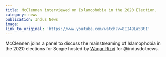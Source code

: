 ```yaml
---
title: McClennen interviewed on Islamophobia in the 2020 Election.
category: news
publication: Indus News
image:
link_to_original: 'https://www.youtube.com/watch?v=8II49La5BtI'
---
```


McClennen joins a panel to discuss the mainstreaming of Islamophobia in the 2020 elections for Scope hosted by [Waqar Rizvi](https://www.facebook.com/s.waqar.rizvi?__tn__=%2CdK-R-R&amp;eid=ARDmQQmrVOlXQQBbcG963rJ8ri8fKQHL_oXBN5iQ6Z__frfNiCVclqleHfnyCHejqZIei0pWmZBwbRn6&amp;fref=mentions) for @indusdotnews.&nbsp;